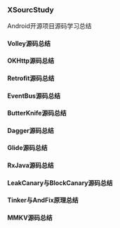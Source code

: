 ### XSourcStudy
Android开源项目源码学习总结

#### Volley源码总结
#### OKHttp源码总结
#### Retrofit源码总结
#### EventBus源码总结
#### ButterKnife源码总结
#### Dagger源码总结
#### Glide源码总结
#### RxJava源码总结
#### LeakCanary与BlockCanary源码总结
#### Tinker与AndFix原理总结
#### MMKV源码总结
